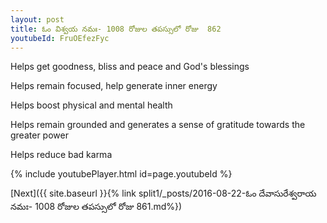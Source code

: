 ```yaml
---
layout: post
title: ఓం విశ్వయ నమః- 1008 రోజుల తపస్సులో రోజు  862
youtubeId: FruOEfezFyc
---
```

 
 
Helps get goodness, bliss and peace and God's blessings
 
Helps remain focused, help generate inner energy 
 
Helps boost physical and mental health 
 
Helps remain grounded and generates a sense of gratitude towards the greater power 
 
Helps reduce bad karma
 
 
 
 


{% include youtubePlayer.html id=page.youtubeId %}
 
[Next]({{ site.baseurl }}{% link  split1/_posts/2016-08-22-ఓం దేవాసురేశ్వరాయ నమః- 1008 రోజుల తపస్సులో రోజు  861.md%})
 
